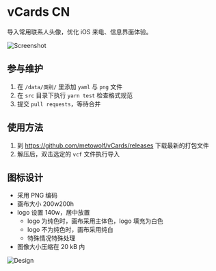 vCards CN
=====

导入常用联系人头像，优化 iOS 来电、信息界面体验。

![Screenshot](https://user-images.githubusercontent.com/2666735/59692672-0b6bdf00-9218-11e9-881e-5856e263f3aa.png)


## 参与维护

 1. 在 `/data/类别/` 里添加 `yaml` 与 `png` 文件
 2. 在 `src` 目录下执行 `yarn test` 检查格式规范
 3. 提交 `pull requests`，等待合并

## 使用方法

 1. 到 https://github.com/metowolf/vCards/releases 下载最新的打包文件
 2. 解压后，双击选定的 `vcf` 文件执行导入

## 图标设计

 - 采用 PNG 编码
 - 画布大小 200w200h
 - logo 设置 140w，居中放置
   - logo 为纯色时，画布采用主体色，logo 填充为白色
   - logo 不为纯色时，画布采用纯白
   - 特殊情况特殊处理
 - 图像大小压缩在 20 kB 内

![Design](https://user-images.githubusercontent.com/2666735/59697382-4c67f180-9220-11e9-8482-50816f0ebdac.png)
